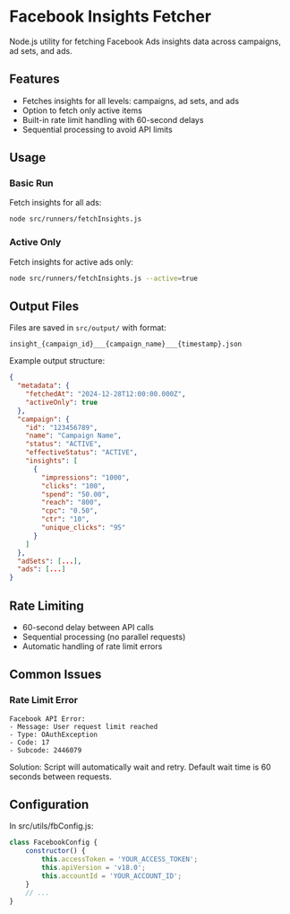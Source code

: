 # Facebook Insights Fetcher

Node.js utility for fetching Facebook Ads insights data across campaigns, ad sets, and ads.

## Features

- Fetches insights for all levels: campaigns, ad sets, and ads
- Option to fetch only active items
- Built-in rate limit handling with 60-second delays
- Sequential processing to avoid API limits

## Usage

### Basic Run
Fetch insights for all ads:
```bash
node src/runners/fetchInsights.js
```

### Active Only
Fetch insights for active ads only:
```bash
node src/runners/fetchInsights.js --active=true
```

## Output Files

Files are saved in `src/output/` with format:
```
insight_{campaign_id}___{campaign_name}___{timestamp}.json
```

Example output structure:
```json
{
  "metadata": {
    "fetchedAt": "2024-12-28T12:00:00.000Z",
    "activeOnly": true
  },
  "campaign": {
    "id": "123456789",
    "name": "Campaign Name",
    "status": "ACTIVE",
    "effectiveStatus": "ACTIVE",
    "insights": [
      {
        "impressions": "1000",
        "clicks": "100",
        "spend": "50.00",
        "reach": "800",
        "cpc": "0.50",
        "ctr": "10",
        "unique_clicks": "95"
      }
    ]
  },
  "adSets": [...],
  "ads": [...]
}
```

## Rate Limiting

- 60-second delay between API calls
- Sequential processing (no parallel requests)
- Automatic handling of rate limit errors

## Common Issues

### Rate Limit Error
```
Facebook API Error:
- Message: User request limit reached
- Type: OAuthException
- Code: 17
- Subcode: 2446079
```
Solution: Script will automatically wait and retry. Default wait time is 60 seconds between requests.

## Configuration

In src/utils/fbConfig.js:
```javascript
class FacebookConfig {
    constructor() {
        this.accessToken = 'YOUR_ACCESS_TOKEN';
        this.apiVersion = 'v18.0';
        this.accountId = 'YOUR_ACCOUNT_ID';
    }
    // ...
}
```